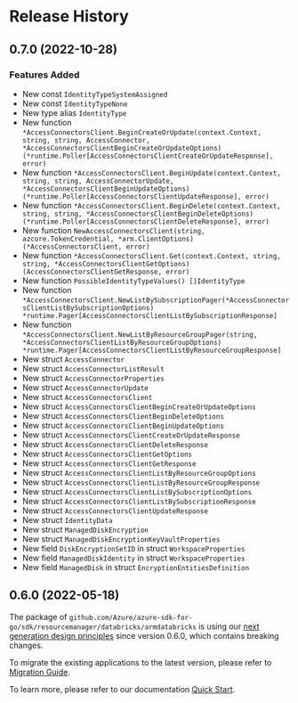 # Release History

## 0.7.0 (2022-10-28)
### Features Added

- New const `IdentityTypeSystemAssigned`
- New const `IdentityTypeNone`
- New type alias `IdentityType`
- New function `*AccessConnectorsClient.BeginCreateOrUpdate(context.Context, string, string, AccessConnector, *AccessConnectorsClientBeginCreateOrUpdateOptions) (*runtime.Poller[AccessConnectorsClientCreateOrUpdateResponse], error)`
- New function `*AccessConnectorsClient.BeginUpdate(context.Context, string, string, AccessConnectorUpdate, *AccessConnectorsClientBeginUpdateOptions) (*runtime.Poller[AccessConnectorsClientUpdateResponse], error)`
- New function `*AccessConnectorsClient.BeginDelete(context.Context, string, string, *AccessConnectorsClientBeginDeleteOptions) (*runtime.Poller[AccessConnectorsClientDeleteResponse], error)`
- New function `NewAccessConnectorsClient(string, azcore.TokenCredential, *arm.ClientOptions) (*AccessConnectorsClient, error)`
- New function `*AccessConnectorsClient.Get(context.Context, string, string, *AccessConnectorsClientGetOptions) (AccessConnectorsClientGetResponse, error)`
- New function `PossibleIdentityTypeValues() []IdentityType`
- New function `*AccessConnectorsClient.NewListBySubscriptionPager(*AccessConnectorsClientListBySubscriptionOptions) *runtime.Pager[AccessConnectorsClientListBySubscriptionResponse]`
- New function `*AccessConnectorsClient.NewListByResourceGroupPager(string, *AccessConnectorsClientListByResourceGroupOptions) *runtime.Pager[AccessConnectorsClientListByResourceGroupResponse]`
- New struct `AccessConnector`
- New struct `AccessConnectorListResult`
- New struct `AccessConnectorProperties`
- New struct `AccessConnectorUpdate`
- New struct `AccessConnectorsClient`
- New struct `AccessConnectorsClientBeginCreateOrUpdateOptions`
- New struct `AccessConnectorsClientBeginDeleteOptions`
- New struct `AccessConnectorsClientBeginUpdateOptions`
- New struct `AccessConnectorsClientCreateOrUpdateResponse`
- New struct `AccessConnectorsClientDeleteResponse`
- New struct `AccessConnectorsClientGetOptions`
- New struct `AccessConnectorsClientGetResponse`
- New struct `AccessConnectorsClientListByResourceGroupOptions`
- New struct `AccessConnectorsClientListByResourceGroupResponse`
- New struct `AccessConnectorsClientListBySubscriptionOptions`
- New struct `AccessConnectorsClientListBySubscriptionResponse`
- New struct `AccessConnectorsClientUpdateResponse`
- New struct `IdentityData`
- New struct `ManagedDiskEncryption`
- New struct `ManagedDiskEncryptionKeyVaultProperties`
- New field `DiskEncryptionSetID` in struct `WorkspaceProperties`
- New field `ManagedDiskIdentity` in struct `WorkspaceProperties`
- New field `ManagedDisk` in struct `EncryptionEntitiesDefinition`


## 0.6.0 (2022-05-18)

The package of `github.com/Azure/azure-sdk-for-go/sdk/resourcemanager/databricks/armdatabricks` is using our [next generation design principles](https://azure.github.io/azure-sdk/general_introduction.html) since version 0.6.0, which contains breaking changes.

To migrate the existing applications to the latest version, please refer to [Migration Guide](https://aka.ms/azsdk/go/mgmt/migration).

To learn more, please refer to our documentation [Quick Start](https://aka.ms/azsdk/go/mgmt).